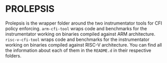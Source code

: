 # PROLEPSIS

Prolepsis is the wrapper folder around the two instrumentator tools for CFI policy enforcing. `arm-cfi-tool` wraps code and benchmarks for the instrumentator working
on binaries compiled against ARM architecture. `risc-v-cfi-tool` wraps code and benchmarks for the instrumentator working on binaries compiled against RISC-V architecture.
You can find all the information about each of them in the `README.d` in their respective folders.
